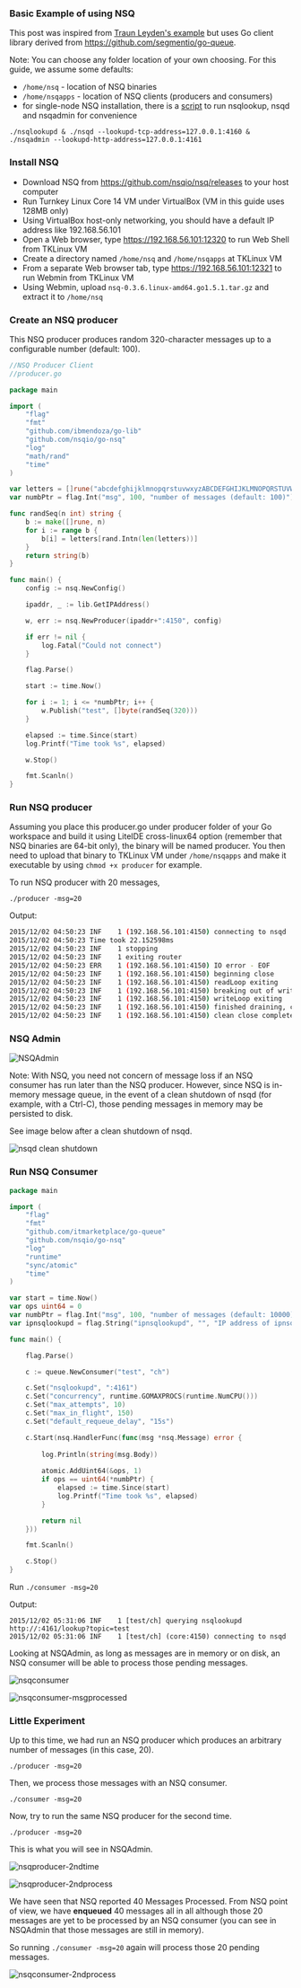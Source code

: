 ### Basic Example of using NSQ

This post was inspired from [Traun Leyden's example](http://tleyden.github.io/blog/2014/11/12/an-example-of-using-nsq-from-go/) but uses Go client library derived from https://github.com/segmentio/go-queue.

Note: You can choose any folder location of your own choosing. For this guide, we assume some defaults:

- ```/home/nsq``` - location of NSQ binaries
- ```/home/nsqapps``` - location of NSQ clients (producers and consumers)
- for single-node NSQ installation, there is a [script](https://github.com/ibmendoza/go-examples/blob/master/nsq/startup.sh) to run nsqlookup, nsqd and nsqadmin for convenience


```./nsqlookupd & ./nsqd --lookupd-tcp-address=127.0.0.1:4160 & ./nsqadmin --lookupd-http-address=127.0.0.1:4161```


### Install NSQ

- Download NSQ from https://github.com/nsqio/nsq/releases to your host computer
- Run Turnkey Linux Core 14 VM under VirtualBox (VM in this guide uses 128MB only)
- Using VirtualBox host-only networking, you should have a default IP address like 192.168.56.101
- Open a Web browser, type https://192.168.56.101:12320 to run Web Shell from TKLinux VM
- Create a directory named ```/home/nsq``` and ```/home/nsqapps``` at TKLinux VM
- From a separate Web browser tab, type https://192.168.56.101:12321 to run Webmin from TKLinux VM
- Using Webmin, upload ```nsq-0.3.6.linux-amd64.go1.5.1.tar.gz``` and extract it to ```/home/nsq```

### Create an NSQ producer

This NSQ producer produces random 320-character messages up to a configurable number (default: 100).


```go 
//NSQ Producer Client
//producer.go

package main

import (
    "flag"
    "fmt"
    "github.com/ibmendoza/go-lib"
    "github.com/nsqio/go-nsq"
    "log"
    "math/rand"
    "time"
)

var letters = []rune("abcdefghijklmnopqrstuvwxyzABCDEFGHIJKLMNOPQRSTUVWXYZ!@#$%^&*()1234567890")
var numbPtr = flag.Int("msg", 100, "number of messages (default: 100)")

func randSeq(n int) string {
    b := make([]rune, n)
    for i := range b {
        b[i] = letters[rand.Intn(len(letters))]
    }
    return string(b)
}

func main() {
    config := nsq.NewConfig()

    ipaddr, _ := lib.GetIPAddress()

    w, err := nsq.NewProducer(ipaddr+":4150", config)

    if err != nil {
        log.Fatal("Could not connect")
    }

    flag.Parse()

    start := time.Now()

    for i := 1; i <= *numbPtr; i++ {
        w.Publish("test", []byte(randSeq(320)))
    }

    elapsed := time.Since(start)
    log.Printf("Time took %s", elapsed)

    w.Stop()

    fmt.Scanln()
}
```

### Run NSQ producer

Assuming you place this producer.go under producer folder of your Go workspace and build it using LiteIDE cross-linux64 option 
(remember that NSQ binaries are 64-bit only), the binary will be named producer.
You then need to upload that binary to TKLinux VM under ```/home/nsqapps``` and make it executable by using 
```chmod +x producer``` for example.

To run NSQ producer with 20 messages,

```./producer -msg=20```

Output:

```bash
2015/12/02 04:50:23 INF    1 (192.168.56.101:4150) connecting to nsqd
2015/12/02 04:50:23 Time took 22.152598ms
2015/12/02 04:50:23 INF    1 stopping
2015/12/02 04:50:23 INF    1 exiting router
2015/12/02 04:50:23 ERR    1 (192.168.56.101:4150) IO error - EOF
2015/12/02 04:50:23 INF    1 (192.168.56.101:4150) beginning close
2015/12/02 04:50:23 INF    1 (192.168.56.101:4150) readLoop exiting
2015/12/02 04:50:23 INF    1 (192.168.56.101:4150) breaking out of writeLoop
2015/12/02 04:50:23 INF    1 (192.168.56.101:4150) writeLoop exiting
2015/12/02 04:50:23 INF    1 (192.168.56.101:4150) finished draining, cleanup exiting 
2015/12/02 04:50:23 INF    1 (192.168.56.101:4150) clean close complete
```


### NSQ Admin

![NSQAdmin](https://itjumpstart.files.wordpress.com/2015/12/nsqadmin.png)

Note: With NSQ, you need not concern of message loss if an NSQ consumer has run later than the NSQ producer. However, since NSQ is in-memory 
message queue, in the event of a clean shutdown of nsqd (for example, with a Ctrl-C), those pending messages in memory may be persisted to disk.

See image below after a clean shutdown of nsqd.

![nsqd clean shutdown](https://itjumpstart.files.wordpress.com/2015/12/nsqd-cleanshutdown.png)


### Run NSQ Consumer

```go
package main

import (
	"flag"
	"fmt"
	"github.com/itmarketplace/go-queue"
	"github.com/nsqio/go-nsq"
	"log"
	"runtime"
	"sync/atomic"
	"time"
)

var start = time.Now()
var ops uint64 = 0
var numbPtr = flag.Int("msg", 100, "number of messages (default: 10000)")
var ipnsqlookupd = flag.String("ipnsqlookupd", "", "IP address of ipnsqlookupd")

func main() {

	flag.Parse()

	c := queue.NewConsumer("test", "ch")

	c.Set("nsqlookupd", ":4161")
	c.Set("concurrency", runtime.GOMAXPROCS(runtime.NumCPU()))
	c.Set("max_attempts", 10)
	c.Set("max_in_flight", 150)
	c.Set("default_requeue_delay", "15s")

	c.Start(nsq.HandlerFunc(func(msg *nsq.Message) error {
		
		log.Println(string(msg.Body))
		
		atomic.AddUint64(&ops, 1)
		if ops == uint64(*numbPtr) {
			elapsed := time.Since(start)
			log.Printf("Time took %s", elapsed)
		}

		return nil
	}))

	fmt.Scanln()

	c.Stop()
}
```

Run ```./consumer -msg=20```

Output:

```
2015/12/02 05:31:06 INF    1 [test/ch] querying nsqlookupd http://:4161/lookup?topic=test
2015/12/02 05:31:06 INF    1 [test/ch] (core:4150) connecting to nsqd                       
```

Looking at NSQAdmin, as long as messages are in memory or on disk, an NSQ consumer will 
be able to process those pending messages.

![nsqconsumer](https://itjumpstart.files.wordpress.com/2015/12/nsqconsumer.png)

![nsqconsumer-msgprocessed](https://itjumpstart.files.wordpress.com/2015/12/nsqconsumer-msgprocessed.png)

### Little Experiment

Up to this time, we had run an NSQ producer which produces an arbitrary number of messages (in this case, 20).

```./producer -msg=20```

Then, we process those messages with an NSQ consumer.

```./consumer -msg=20```

Now, try to run the same NSQ producer for the second time.

```./producer -msg=20```

This is what you will see in NSQAdmin.

![nsqproducer-2ndtime](https://itjumpstart.files.wordpress.com/2015/12/nsqproducer-2ndtime.png)

![nsqproducer-2ndprocess](https://itjumpstart.files.wordpress.com/2015/12/nsqproducer-2ndprocess.png)

We have seen that NSQ reported 40 Messages Processed. From NSQ point of view,
we have **enqueued** 40 messages all in all although those 20 messages are yet to be processed by an NSQ consumer (you can see in NSQAdmin that those messages are still in memory).

So running ```./consumer -msg=20``` again will process those 20 pending messages.

![nsqconsumer-2ndprocess](https://itjumpstart.files.wordpress.com/2015/12/nsqconsumer-2ndprocess.png)
